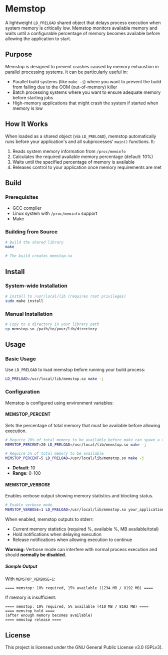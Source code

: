 # Memstop

A lightweight `LD_PRELOAD` shared object that delays process execution when system memory is critically low. Memstop monitors available memory and waits until a configurable percentage of memory becomes available before allowing the application to start.

## Purpose

Memstop is designed to prevent crashes caused by memory exhaustion in parallel processing systems. It can be particularly useful in:

- Parallel build systems (like `make -j`) where you want to prevent the build from failing due to the OOM (out-of-memory) killer
- Batch processing systems where you want to ensure adequate memory before starting jobs
- High-memory applications that might crash the system if started when memory is low

## How It Works

When loaded as a shared object (via `LD_PRELOAD`), memstop automatically runs before your application's and all subprocesses' `main()` functions. It:

1. Reads system memory information from `/proc/meminfo`
2. Calculates the required available memory percentage (default: 10%)
3. Waits until the specified percentage of memory is available
4. Releases control to your application once memory requirements are met

## Build

### Prerequisites

- GCC compiler
- Linux system with `/proc/meminfo` support
- Make

### Building from Source

```bash
# Build the shared library
make

# The build creates memstop.so
```

## Install

### System-wide Installation

```bash
# Install to /usr/local/lib (requires root privileges)
sudo make install
```

### Manual Installation

```bash
# Copy to a directory in your library path
cp memstop.so /path/to/your/lib/directory
```

## Usage

### Basic Usage

Use `LD_PRELOAD` to load memstop before running your build process:

```bash
LD_PRELOAD=/usr/local/lib/memstop.so make -j
```

### Configuration

Memstop is configured using environment variables:

#### MEMSTOP_PERCENT

Sets the percentage of total memory that must be available before allowing execution.

```bash
# Require 20% of total memory to be available before make can spawn a task
MEMSTOP_PERCENT=20 LD_PRELOAD=/usr/local/lib/memstop.so make -j

# Require 5% of total memory to be available
MEMSTOP_PERCENT=5 LD_PRELOAD=/usr/local/lib/memstop.so make -j
```

- **Default**: 10
- **Range**: 0-100

#### MEMSTOP_VERBOSE

Enables verbose output showing memory statistics and blocking status.

```bash
# Enable verbose mode
MEMSTOP_VERBOSE=1 LD_PRELOAD=/usr/local/lib/memstop.so your_application
```

When enabled, memstop outputs to stderr:
- Current memory statistics (required %, available %, MB available/total)
- Hold notifications when delaying execution
- Release notifications when allowing execution to continue

**Warning:** Verbose mode can interfere with normal process execution and 
should **normally be disabled**.

##### Sample Output

With `MEMSTOP_VERBOSE=1`:

```
==== memstop: 10% required, 15% available (1234 MB / 8192 MB) ====
```

If memory is insufficient:
```
==== memstop: 10% required, 5% available (410 MB / 8192 MB) ====
==== memstop hold ====
(after enough memory becomes available)
==== memstop release ====
```

## License

This project is licensed under the GNU General Public License v3.0 (GPLv3).

